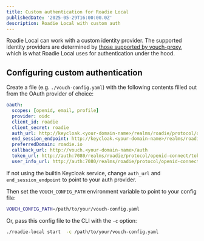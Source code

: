 ```yaml
---
title: Custom authentication for Roadie Local
publishedDate: '2025-05-29T16:00:00.0Z'
description: Roadie Local with custom auth
---
```


Roadie Local can work with a custom identity provider. The supported identity providers are
determined by [those supported by vouch-proxy](https://github.com/vouch/vouch-proxy/tree/v0.27.1/config),
which is what Roadie Local uses for authentication under the hood.

## Configuring custom authentication

Create a file (e.g. `./vouch-config.yaml`) with the following contents filled out from the OAuth provider of choice:

```yaml
oauth:
  scopes: [openid, email, profile]
  provider: oidc
  client_id: roadie
  client_secret: roadie
  auth_url: http://keycloak.<your-domain-name>/realms/roadie/protocol/openid-connect/auth
  end_session_endpoint: http://keycloak.<your-domain-name>/realms/roadie/protocol/openid-connect/logout
  preferredDomain: roadie.io
  callback_url: http://vouch.<your-domain-name>/auth
  token_url: http://auth:7080/realms/roadie/protocol/openid-connect/token
  user_info_url: http://auth:7080/realms/roadie/protocol/openid-connect/userinfo
```

If not using the builtin Keycloak service, change `auth_url` and `end_session_endpoint` to point to your auth provider. 

Then set the `VOUCH_CONFIG_PATH` environment variable to point to your config file:

```bash
VOUCH_CONFIG_PATH=/path/to/your/vouch-config.yaml
```

Or, pass this config file to the CLI with the `-c` option:

```bash
./roadie-local start  -c /path/to/your/vouch-config.yaml
```

